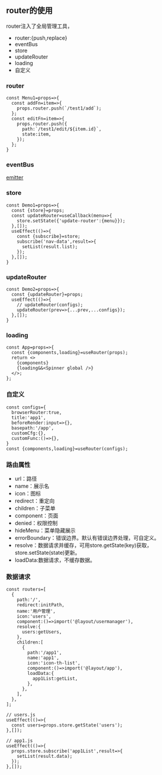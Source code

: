 ## router的使用

router注入了全局管理工具，

- router:{push,replace}
- eventBus
- store
- updateRouter
- loading
- 自定义

### router

```
const Menu1=props=>{
  const addFn=item=>{
    props.router.push(`/test1/add`);
  };
  const editFn=item=>{
    props.router.push({
      path:`/test1/edit/${item.id}`,
      state:item,
    });
  };
}

```


### eventBus

[emitter](./emitter)


### store

```
const Demo1=props=>{
  const {store}=props;
  const updateRouter=useCallback(menu=>{
    store.setState({'update-router':{menu}});
  },[]);
  useEffect(()=>{
    const {subscribe}=store;
    subscribe('nav-data',result=>{
      setList(result.list);
    });
  },[]);
}

```

### updateRouter

```
const Demo2=props=>{
  const {updateRouter}=props;
  useEffect(()=>{
    // updateRouter(configs);
    updateRouter(prev=>{...prev,...configs});
  },[]);
}

```

### loading

```
const App=props=>{
  const {components,loading}=useRouter(props);
  return <>
    {components}
    {loading&&<Spinner global />}
  </>;
};

```

### 自定义

```
const configs={
  browserRouter:true,
  title:'app1',
  beforeRender:input=>{},
  basepath:'/app',
  customCfg:{},
  customFunc:()=>{},
}
const {components,loading}=useRouter(configs);

```

### 路由属性

- url：路径
- name：展示名
- icon：图标
- redirect：重定向
- children：子菜单
- component：页面
- denied：权限控制
- hideMenu：菜单隐藏展示
- errorBoundary：错误边界。默认有错误边界处理，可自定义。
- resolve：数据请求并缓存，可用store.getState(key)获取，store.setState(state)更新。
- loadData:数据请求，不缓存数据。


### 数据请求

```
const routers=[
  {
    path:'/',
    redirect:initPath,
    name:'用户管理',
    icon:'users',
    component:()=>import('@layout/usermanager'),
    resolve:{
      users:getUsers,
    },
    children:[
      {
        path:'/app1',
        name:'app1',
        icon:'icon-th-list',
        component:()=>import('@layout/app'),
        loadData:{
          app1List:getList,
        },
      },
    ],
  },
];

// users.js
useEffect(()=>{
  const users=props.store.getState('users');
},[]);

// app1.js
useEffect(()=>{
  props.store.subscribe('app1List',result=>{
    setList(result.data);
  });
},[]);

```













